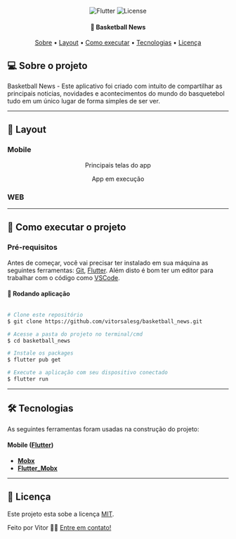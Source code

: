 <p align="center">
  <img alt="Flutter" src="https://img.shields.io/badge/Flutter%20-%2302569B.svg?&style=flat-square&logo=Flutter&logoColor=white" />
  <img alt="License" src="https://img.shields.io/badge/license-MIT-brightgreen">
 </p>

<h4 align="center"> 
	 🏀 Basketball News
</h4>

<p align="center">
 <a href="#-sobre-o-projeto">Sobre</a> •
 <a href="#-layout">Layout</a> • 
 <a href="#-como-executar-o-projeto">Como executar</a> • 
 <a href="#-tecnologias">Tecnologias</a> • 
 <a href="#user-content--licença">Licença</a>
</p>


## 💻 Sobre o projeto

Basketball News - Este aplicativo foi criado com intuito de compartilhar as principais noticias, novidades e acontecimentos do mundo do basquetebol tudo em um único lugar de forma simples de ser ver.

---


## 🎨 Layout

### Mobile
 
<p align="center"> Principais telas do app</p>

<p align="center"> App em execução</p>


### WEB


---

## 🚀 Como executar o projeto

### Pré-requisitos

Antes de começar, você vai precisar ter instalado em sua máquina as seguintes ferramentas:
[Git](https://git-scm.com), [Flutter](https://flutter.dev/). 
Além disto é bom ter um editor para trabalhar com o código como [VSCode](https://code.visualstudio.com/).

#### 🎲 Rodando aplicação

```bash

# Clone este repositório
$ git clone https://github.com/vitorsalesg/basketball_news.git

# Acesse a pasta do projeto no terminal/cmd
$ cd basketball_news

# Instale os packages
$ flutter pub get

# Execute a aplicação com seu dispositivo conectado
$ flutter run


```

---

## 🛠 Tecnologias

As seguintes ferramentas foram usadas na construção do projeto:

#### **Mobile**  ([Flutter](https://flutter.dev/))

-   **[Mobx](https://pub.dev/packages/mobx)**
-   **[Flutter_Mobx](https://pub.dev/packages/flutter_mobx)**


---

## 📝 Licença

Este projeto esta sobe a licença [MIT](./LICENSE).

Feito por Vitor 👋🏽 [Entre em contato!](https://www.linkedin.com/in/vitorsalesg/)
